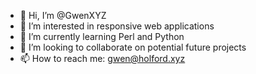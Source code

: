 - 👋 Hi, I’m @GwenXYZ
- 👀 I’m interested in responsive web applications
- 🌱 I’m currently learning Perl and Python
- 💞️ I’m looking to collaborate on potential future projects
- 📫 How to reach me: gwen@holford.xyz

<!---
GwenXYZ/GwenXYZ is a ✨ special ✨ repository because its `README.md` (this file) appears on your GitHub profile.
You can click the Preview link to take a look at your changes.
--->
